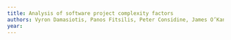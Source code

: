 ```yaml
---
title: Analysis of software project complexity factors
authors: Vyron Damasiotis, Panos Fitsilis, Peter Considine, James O’Kane
year: 
---
```


